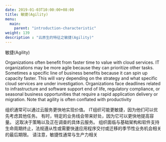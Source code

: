 ```yaml
---
date: 2019-01-03T10:00:00+08:00
title: 敏捷(Agility)
menu:
  main:
    parent: "introduction-characteristic"
weight: 139
description : "云原生的特征之敏捷(Agility)"
---
```




敏捷(Agility)

Organizations often benefit from faster time to value with cloud services. IT organizations may be more agile because they can prioritize other tasks. Sometimes a specific line of business benefits because it can spin up capacity faster. This will vary depending on the strategy and what specific cloud services are under investigation. Organizations face deadlines related to infrastructure and software support end of life, regulatory compliance, or seasonal business opportunities that require a rapid application delivery or migration. Note that agility is often conflated with productivity

组织通常可以通过云服务更快地实现价值。 IT组织可能更敏捷，因为他们可以优先考虑其他任务。 有时，特定的业务线会带来好处，因为它可以更快地提高容量。 这取决于策略以及正在调查的具体云服务。 组织面临与基础架构和软件支持生命周期终止，法规遵从性或需要快速应用程序交付或迁移的季节性业务机会相关的最后期限。 请注意，敏捷性通常与生产力相关



